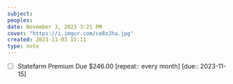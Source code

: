 ```yaml
---
subject: 
peoples: 
date: November 3, 2023 3:21 PM
cover: "https://i.imgur.com/ce8zJha.jpg"
created: 2023-11-03 15:11
type: note
---
```

- [ ] Statefarm Premium Due  $246.00  [repeat:: every month]  [due:: 2023-11-15]